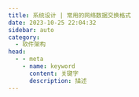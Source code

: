 ```yaml
---
title: 系统设计 | 常用的网络数据交换格式
date: 2023-10-25 22:04:32
sidebar: auto
category: 
  - 软件架构
head:
  - - meta
    - name: keyword
      content: 关键字
      description: 描述
---
```

